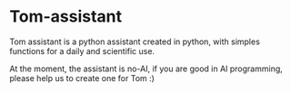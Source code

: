 # Tom-assistant
Tom assistant is a python assistant created in python, with simples functions for a daily and scientific use.

At the moment, the assistant is no-AI, if you are good in AI programming, please help us to create one for Tom :)
